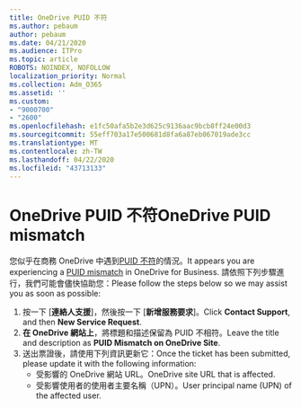 ```yaml
---
title: OneDrive PUID 不符
ms.author: pebaum
author: pebaum
ms.date: 04/21/2020
ms.audience: ITPro
ms.topic: article
ROBOTS: NOINDEX, NOFOLLOW
localization_priority: Normal
ms.collection: Adm_O365
ms.assetid: ''
ms.custom:
- "9000700"
- "2600"
ms.openlocfilehash: e1fc50afa5b2e3d625c9136aac9bcb8ff24e00d3
ms.sourcegitcommit: 55eff703a17e500681d8fa6a87eb067019ade3cc
ms.translationtype: MT
ms.contentlocale: zh-TW
ms.lasthandoff: 04/22/2020
ms.locfileid: "43713133"
---
```

# <a name="onedrive-puid-mismatch"></a><span data-ttu-id="2cd99-102">OneDrive PUID 不符</span><span class="sxs-lookup"><span data-stu-id="2cd99-102">OneDrive PUID mismatch</span></span>
<span data-ttu-id="2cd99-103">您似乎在商務 OneDrive 中遇到[PUID 不符](https://docs.microsoft.com/sharepoint/support/administration/access-denied-or-need-permission-error-sharepoint-online-or-onedrive-for-business#when-accessing-a-onedrive-site)的情況。</span><span class="sxs-lookup"><span data-stu-id="2cd99-103">It appears you are experiencing a [PUID mismatch](https://docs.microsoft.com/sharepoint/support/administration/access-denied-or-need-permission-error-sharepoint-online-or-onedrive-for-business#when-accessing-a-onedrive-site) in OneDrive for Business.</span></span> <span data-ttu-id="2cd99-104">請依照下列步驟進行，我們可能會儘快協助您：</span><span class="sxs-lookup"><span data-stu-id="2cd99-104">Please follow the steps below so we may assist you as soon as possible:</span></span>

1. <span data-ttu-id="2cd99-105">按一下 [**連絡人支援**]，然後按一下 [**新增服務要求**]。</span><span class="sxs-lookup"><span data-stu-id="2cd99-105">Click **Contact Support**, and then **New Service Request**.</span></span>
2. <span data-ttu-id="2cd99-106">**在 OneDrive 網站上**，將標題和描述保留為 PUID 不相符。</span><span class="sxs-lookup"><span data-stu-id="2cd99-106">Leave the title and description as **PUID Mismatch on OneDrive Site**.</span></span>
3. <span data-ttu-id="2cd99-107">送出票證後，請使用下列資訊更新它：</span><span class="sxs-lookup"><span data-stu-id="2cd99-107">Once the ticket has been submitted, please update it with the following information:</span></span>
    - <span data-ttu-id="2cd99-108">受影響的 OneDrive 網站 URL。</span><span class="sxs-lookup"><span data-stu-id="2cd99-108">OneDrive site URL that is affected.</span></span>
    - <span data-ttu-id="2cd99-109">受影響使用者的使用者主要名稱（UPN）。</span><span class="sxs-lookup"><span data-stu-id="2cd99-109">User principal name (UPN) of the affected user.</span></span>



